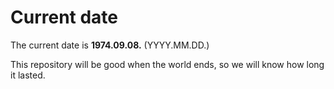 # Current date

The current date is **1974.09.08.** (YYYY.MM.DD.)

This repository will be good when the world ends, so we will know how long it lasted.